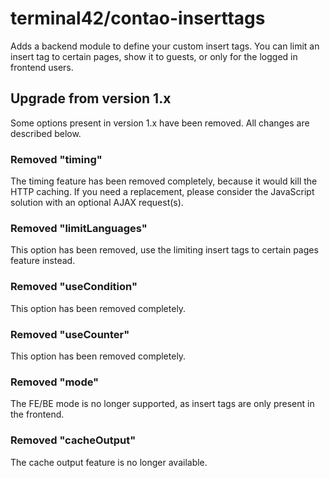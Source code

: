# terminal42/contao-inserttags

Adds a backend module to define your custom insert tags. You can limit an insert tag to certain pages,
show it to guests, or only for the logged in frontend users.

## Upgrade from version 1.x

Some options present in version 1.x have been removed. All changes are described below.  

### Removed "timing"

The timing feature has been removed completely, because it would kill the HTTP caching. If you need a replacement,
please consider the JavaScript solution with an optional AJAX request(s).

### Removed "limitLanguages"

This option has been removed, use the limiting insert tags to certain pages feature instead.

### Removed "useCondition"

This option has been removed completely.

### Removed "useCounter"

This option has been removed completely.

### Removed "mode"

The FE/BE mode is no longer supported, as insert tags are only present in the frontend.

### Removed "cacheOutput"

The cache output feature is no longer available.
